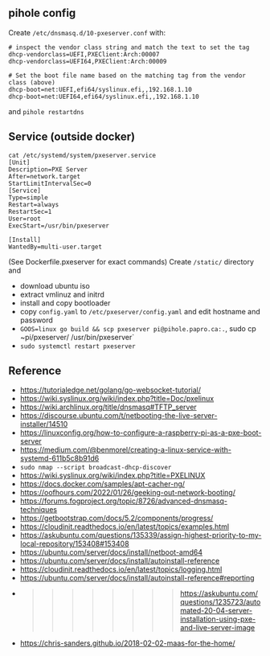 ## pihole config
Create `/etc/dnsmasq.d/10-pxeserver.conf` with:
```
# inspect the vendor class string and match the text to set the tag
dhcp-vendorclass=UEFI,PXEClient:Arch:00007
dhcp-vendorclass=UEFI64,PXEClient:Arch:00009

# Set the boot file name based on the matching tag from the vendor class (above)
dhcp-boot=net:UEFI,efi64/syslinux.efi,,192.168.1.10
dhcp-boot=net:UEFI64,efi64/syslinux.efi,,192.168.1.10
```
and `pihole restartdns`

## Service (outside docker)

```
cat /etc/systemd/system/pxeserver.service
[Unit]
Description=PXE Server
After=network.target
StartLimitIntervalSec=0
[Service]
Type=simple
Restart=always
RestartSec=1
User=root
ExecStart=/usr/bin/pxeserver

[Install]
WantedBy=multi-user.target
```

(See Dockerfile.pxeserver for exact commands) Create `/static/` directory and
- download ubuntu iso
- extract vmlinuz and initrd
- install and copy bootloader
- copy `config.yaml` to `/etc/pxeserver/config.yaml` and edit hostname and password
- `GOOS=linux go build && scp pxeserver pi@pihole.papro.ca:.`, sudo cp ~pi/pxeserver/ /usr/bin/pxeserver`
- `sudo systemctl restart pxeserver`

## Reference
- https://tutorialedge.net/golang/go-websocket-tutorial/
- https://wiki.syslinux.org/wiki/index.php?title=Doc/pxelinux
- https://wiki.archlinux.org/title/dnsmasq#TFTP_server
- https://discourse.ubuntu.com/t/netbooting-the-live-server-installer/14510
- https://linuxconfig.org/how-to-configure-a-raspberry-pi-as-a-pxe-boot-server
- https://medium.com/@benmorel/creating-a-linux-service-with-systemd-611b5c8b91d6
- `sudo nmap --script broadcast-dhcp-discover`
- https://wiki.syslinux.org/wiki/index.php?title=PXELINUX
- https://docs.docker.com/samples/apt-cacher-ng/
- https://oofhours.com/2022/01/26/geeking-out-network-booting/
- https://forums.fogproject.org/topic/8726/advanced-dnsmasq-techniques
- https://getbootstrap.com/docs/5.2/components/progress/
- https://cloudinit.readthedocs.io/en/latest/topics/examples.html
- https://askubuntu.com/questions/135339/assign-highest-priority-to-my-local-repository/153408#153408
- https://ubuntu.com/server/docs/install/netboot-amd64
- https://ubuntu.com/server/docs/install/autoinstall-reference
- https://cloudinit.readthedocs.io/en/latest/topics/logging.html
- https://ubuntu.com/server/docs/install/autoinstall-reference#reporting
- >>>>>>>> https://askubuntu.com/questions/1235723/automated-20-04-server-installation-using-pxe-and-live-server-image
- https://chris-sanders.github.io/2018-02-02-maas-for-the-home/